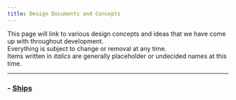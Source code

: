 ```yaml
---
title: Design Documents and Concepts
---
```

This page will link to various design concepts and ideas that we have come up with throughout development.  
Everything is subject to change or removal at any time.  
Items written in *italics* are generally placeholder or undecided names at this time.

---
### - [Ships](polar-engine/designs/ships)
<!--stackedit_data:
eyJoaXN0b3J5IjpbLTYwNTcwNzA5LC0xNDU2NTg5NzcxLDkyNT
c4NDkwMCwtMTM3MjQ2NzQ4NV19
-->